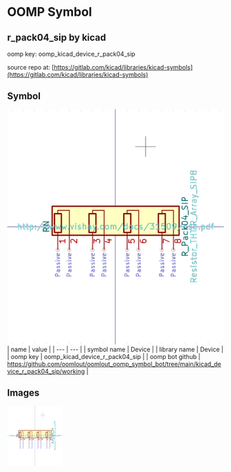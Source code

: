 # OOMP Symbol  
## r_pack04_sip  by kicad  
  
oomp key: oomp_kicad_device_r_pack04_sip  
  
source repo at: [https://gitlab.com/kicad/libraries/kicad-symbols](https://gitlab.com/kicad/libraries/kicad-symbols)  
## Symbol  
  
[![working.png](working_600.png)](working.png)  
| name | value | 
| --- | --- | 
| symbol name | Device | 
| library name | Device | 
| oomp key | oomp_kicad_device_r_pack04_sip | 
| oomp bot github | https://github.com/oomlout/oomlout_oomp_symbol_bot/tree/main/kicad_device_r_pack04_sip/working | 
## Images  
  
[![working.png](working_140.png)](working.png)  
